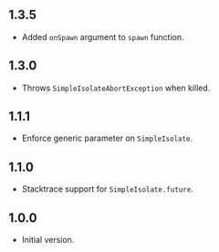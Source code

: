 ## 1.3.5

- Added `onSpawn` argument to `spawn` function.

## 1.3.0

- Throws `SimpleIsolateAbortException` when killed.

## 1.1.1

- Enforce generic parameter on `SimpleIsolate`.

## 1.1.0

- Stacktrace support for `SimpleIsolate.future`.

## 1.0.0

- Initial version.
